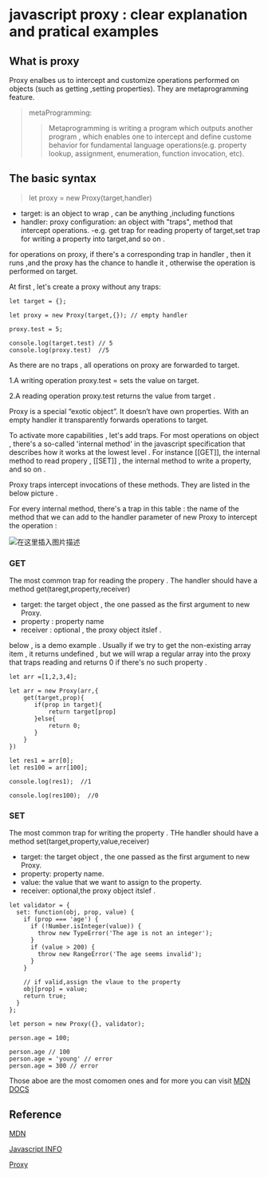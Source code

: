 # javascript proxy : clear explanation and pratical examples 

## What is proxy

Proxy enalbes us to intercept and customize operations performed on objects (such as getting ,setting properties). They are metaprogramming feature.


> metaProgramming:
> > Metaprogramming is writing a program which outputs another program , which enables one to intercept and define custome behavior for fundamental language operations(e.g. property lookup, assignment, enumeration, function invocation, etc). 



## The basic syntax


> let proxy = new Proxy(target,handler)

- target: is an object to wrap , can be anything ,including functions
- handler: proxy configuration: an object with "traps", method that intercept operations. -e.g. get trap for reading property of target,set trap for writing a property into target,and so on .

for operations on proxy, if there's a corresponding trap in handler , then it runs ,and the proxy has the chance to handle it , otherwise the operation is performed on target.

At first , let's create a proxy without any traps:

````
let target = {};

let proxy = new Proxy(target,{}); // empty handler

proxy.test = 5;

console.log(target.test) // 5
console.log(proxy.test)  //5
````

As there are no traps , all operations on proxy are forwarded to target.

1.A writing operation proxy.test = sets the value on target.

2.A reading operation proxy.test returns the value from target .

Proxy is a special “exotic object”. It doesn’t have own properties. With an empty handler it transparently forwards operations to target.

To activate more capabilities , let's add traps. For most operations on object , there's a so-called 'internal method' in the javascript specification that describes how it works at the lowest level . For instance [[GET]], the internal method to read propery , [[SET]] , the internal method to write a property, and so on .

Proxy traps intercept invocations of these methods. They are listed in the below picture .

For every internal method, there's a trap in this table : the name of the method that we can add to the handler parameter of new Proxy to intercept the operation :

![在这里插入图片描述](https://img-blog.csdnimg.cn/20210718073120228.png?x-oss-process=image/watermark,type_ZmFuZ3poZW5naGVpdGk,shadow_10,text_aHR0cHM6Ly9ibG9nLmNzZG4ubmV0L0FidWR1bGFfXw==,size_16,color_FFFFFF,t_70)


### GET 

The most common trap for reading the propery . The handler should have a method get(taregt,property,receiver)

- target: the target object , the one passed as the first argument to new Proxy.
- property : property name
- receiver : optional , the proxy object itslef .

below , is a demo example . Usually if we try to get the non-existing array item , it returns undefined , but we will wrap a regular array into the proxy that traps reading and returns 0 if there's no such property .

````
let arr =[1,2,3,4];

let arr = new Proxy(arr,{
    get(target,prop){
       if(prop in target){
           return target[prop]
       }else{
           return 0;
       }
    }
})

let res1 = arr[0];
let res100 = arr[100];

console.log(res1);  //1

console.log(res100);  //0
````

### SET 

The most common trap for writing the property . THe handler should have a method set(target,property,value,receiver)

- target: the target object , the one passed as the first argument to new Proxy.
- property: property name.
- value: the value that we want to assign to the property.
- receiver: optional,the proxy object itslef .


````
let validator = {
  set: function(obj, prop, value) {
    if (prop === 'age') {
      if (!Number.isInteger(value)) {
        throw new TypeError('The age is not an integer');
      }
      if (value > 200) {
        throw new RangeError('The age seems invalid');
      }
    }

    // if valid,assign the vlaue to the property
    obj[prop] = value;
    return true;
  }
};

let person = new Proxy({}, validator);

person.age = 100;

person.age // 100
person.age = 'young' // error
person.age = 300 // error
````


Those aboe are the most comomen ones and for more you can visit [MDN DOCS](https://developer.mozilla.org/en-US/docs/Web/JavaScript/Reference/Global_Objects/Proxy)


## Reference

[MDN](https://developer.mozilla.org/en-US/docs/Web/JavaScript/Reference/Global_Objects/Proxy)

[Javascript INFO](https://javascript.info/proxy)

[Proxy](https://es6.ruanyifeng.com/#docs/proxy#Proxy-%E5%AE%9E%E4%BE%8B%E7%9A%84%E6%96%B9%E6%B3%95)
